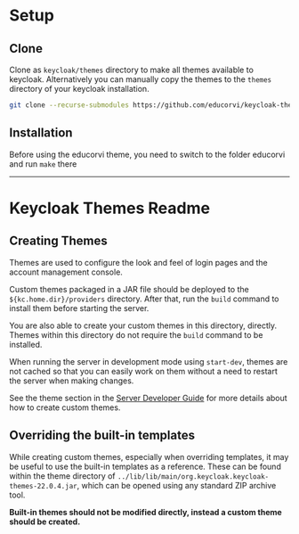 # Setup
## Clone
Clone as `keycloak/themes` directory to make all themes available to keycloak.
Alternatively you can manually copy the themes to the `themes` directory of your keycloak installation.
```bash
git clone --recurse-submodules https://github.com/educorvi/keycloak-themes.git /your/keycloak-dir/themes
```

## Installation
Before using the educorvi theme, you need to switch to the folder educorvi and run `make` there

---

# Keycloak Themes Readme
## Creating Themes

Themes are used to configure the look and feel of login pages and the account management console.

Custom themes packaged in a JAR file should be deployed to the `${kc.home.dir}/providers` directory. After that, run
the `build` command to install them before starting the server.

You are also able to create your custom themes in this directory, directly. Themes within this directory do not require
the `build` command to be installed.

When running the server in development mode using `start-dev`, themes are not cached so that you can easily work on them without a need to restart
the server when making changes.

See the theme section in the [Server Developer Guide](https://www.keycloak.org/docs/latest/server_development/#_themes) for more details about how to create custom themes.

## Overriding the built-in templates


While creating custom themes, especially when overriding templates, it may be useful to use the built-in templates as
a reference. These can be found within the theme directory of `../lib/lib/main/org.keycloak.keycloak-themes-22.0.4.jar`, which can be opened using any
standard ZIP archive tool.

**Built-in themes should not be modified directly, instead a custom theme should be created.**
